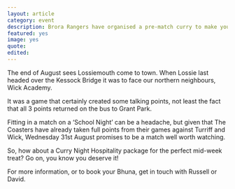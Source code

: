 ```yaml
---
layout: article
category: event
description: Brora Rangers have organised a pre-match curry to make your evening that little bit special
featured: yes
image: yes
quote:
edited: 
---
```

The end of August sees Lossiemouth come to town. When Lossie last headed over the Kessock Bridge it was to face our northern neighbours, Wick Academy. 

It was a game that certainly created some talking points, not least the fact that all 3 points returned on the bus to Grant Park.

Fitting in a match on a ‘School Night’ can be a headache, but given that The Coasters have already taken full points from their games against Turriff and Wick, Wednesday 31st August promises to be a match well worth watching.

So, how about a Curry Night Hospitality package for the perfect mid-week treat? Go on, you know you deserve it!

For more information, or to book your Bhuna, get in touch with Russell or David.